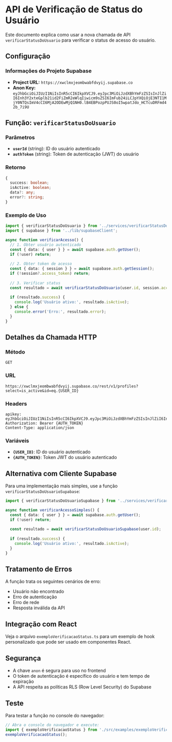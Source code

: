 # API de Verificação de Status do Usuário

Este documento explica como usar a nova chamada de API `verificarStatusDoUsuario` para verificar o status de acesso do usuário.

## Configuração

### Informações do Projeto Supabase
- **Project URL:** `https://xwclmxjeombwabfdvyij.supabase.co`
- **Anon Key:** `eyJhbGciOiJIUzI1NiIsInR5cCI6IkpXVCJ9.eyJpc3MiOiJzdXBhYmFzZSIsInJlZiI6Inh3Y2xteGplb21id2FiZmR2eWlqIiwicm9sZSI6ImFub24iLCJpYXQiOjE3NTI1MjY0NTQsImV4cCI6MjA2ODEwMjQ1NH0.lB4EBPozpPUJS0oI5wpatJdo_HCTcuDRFmd42b_7i9U`

## Função: `verificarStatusDoUsuario`

### Parâmetros
- **`userId`** (string): ID do usuário autenticado
- **`authToken`** (string): Token de autenticação (JWT) do usuário

### Retorno
```typescript
{
  success: boolean;
  isActive: boolean;
  data?: any;
  error?: string;
}
```

### Exemplo de Uso

```typescript
import { verificarStatusDoUsuario } from '../services/verificarStatusDoUsuario';
import { supabase } from '../lib/supabaseClient';

async function verificarAcesso() {
  // 1. Obter usuário autenticado
  const { data: { user } } = await supabase.auth.getUser();
  if (!user) return;
  
  // 2. Obter token de acesso
  const { data: { session } } = await supabase.auth.getSession();
  if (!session?.access_token) return;
  
  // 3. Verificar status
  const resultado = await verificarStatusDoUsuario(user.id, session.access_token);
  
  if (resultado.success) {
    console.log('Usuário ativo:', resultado.isActive);
  } else {
    console.error('Erro:', resultado.error);
  }
}
```

## Detalhes da Chamada HTTP

### Método
`GET`

### URL
```
https://xwclmxjeombwabfdvyij.supabase.co/rest/v1/profiles?select=is_active&id=eq.{USER_ID}
```

### Headers
```
apikey: eyJhbGciOiJIUzI1NiIsInR5cCI6IkpXVCJ9.eyJpc3MiOiJzdXBhYmFzZSIsInJlZiI6Inh3Y2xteGplb21id2FiZmR2eWlqIiwicm9sZSI6ImFub24iLCJpYXQiOjE3NTI1MjY0NTQsImV4cCI6MjA2ODEwMjQ1NH0.lB4EBPozpPUJS0oI5wpatJdo_HCTcuDRFmd42b_7i9U
Authorization: Bearer {AUTH_TOKEN}
Content-Type: application/json
```

### Variáveis
- **`{USER_ID}`**: ID do usuário autenticado
- **`{AUTH_TOKEN}`**: Token JWT do usuário autenticado

## Alternativa com Cliente Supabase

Para uma implementação mais simples, use a função `verificarStatusDoUsuarioSupabase`:

```typescript
import { verificarStatusDoUsuarioSupabase } from '../services/verificarStatusDoUsuario';

async function verificarAcessoSimples() {
  const { data: { user } } = await supabase.auth.getUser();
  if (!user) return;
  
  const resultado = await verificarStatusDoUsuarioSupabase(user.id);
  
  if (resultado.success) {
    console.log('Usuário ativo:', resultado.isActive);
  }
}
```

## Tratamento de Erros

A função trata os seguintes cenários de erro:
- Usuário não encontrado
- Erro de autenticação
- Erro de rede
- Resposta inválida da API

## Integração com React

Veja o arquivo `exemploVerificacaoStatus.ts` para um exemplo de hook personalizado que pode ser usado em componentes React.

## Segurança

- A chave `anon` é segura para uso no frontend
- O token de autenticação é específico do usuário e tem tempo de expiração
- A API respeita as políticas RLS (Row Level Security) do Supabase

## Teste

Para testar a função no console do navegador:

```javascript
// Abra o console do navegador e execute:
import { exemploVerificacaoStatus } from './src/examples/exemploVerificacaoStatus';
exemploVerificacaoStatus();
```